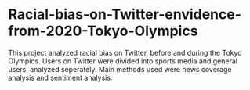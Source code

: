 # Racial-bias-on-Twitter-envidence-from-2020-Tokyo-Olympics
This project analyzed racial bias on Twitter, before and during the Tokyo Olympics. Users on Twitter were divided into sports media and general users, analyzed seperately. Main methods used were news coverage analysis and sentiment analysis.

